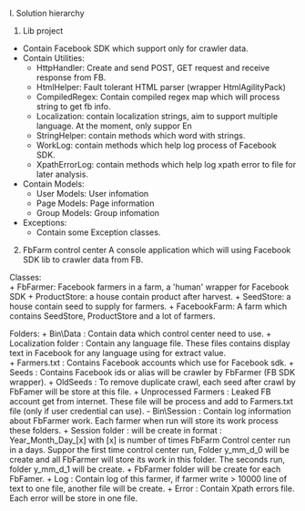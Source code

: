 
I. Solution hierarchy
1. Lib project
- Contain Facebook SDK which support only for crawler data.
- Contain Utilities: 
	+ HttpHandler: Create and send POST, GET request and receive response from FB.
	+ HtmlHelper: Fault tolerant HTML parser (wrapper HtmlAgilityPack)
	+ CompiledRegex: Contain compiled regex map which will process string to get fb info.
	+ Localization: contain localization strings, aim to support multiple language. At the moment, only suppor En
	+ StringHelper: contain methods which word with strings.
	+ WorkLog: contain methods which help log process of Facebook SDK.
	+ XpathErrorLog: contain methods which help log xpath error to file for later analysis.
- Contain Models:
	+ User Models: User infomation
	+ Page Models: Page information
	+ Group Models: Group infomation
- Exceptions:
	+ Contain some Exception classes.
		
2. FbFarm control center
A console application which will using Facebook SDK lib to crawler data from FB.

Classes:	
	+ FbFarmer: Facebook farmers in a farm, a 'human' wrapper for Facebook SDK
	+ ProductStore: a house contain product after harvest.
	+ SeedStore: a house contain seed to supply for farmers.
	+ FacebookFarm: A farm which contains SeedStore, ProductStore and a lot of farmers.
	
Folders:
	+ Bin\Data : Contain data which control center need to use.	
	+ Localization folder : Contain any language file. These files contains display text in Facebook for any language using for extract value.		
	+ Farmers.txt : Contains Facebook accounts which use for Facebook sdk.
	+ Seeds : Contains Facebook ids or alias will be crawler by FbFarmer (FB SDK wrapper).
	+ OldSeeds : To remove duplicate crawl, each seed after crawl by FbFamer will be store at this file.
	+ Unprocessed Farmers : Leaked FB account get from internet. These file will be process and add to Farmers.txt file (only if user credential can use).
	- Bin\Session : Contain log information about FbFarmer work. Each farmer when run will store its work process these folders.
		+ Session folder : will be create in format : Year_Month_Day_[x] with [x] is number of times FbFarm Control center run in a days.
			Suppor the first time control center run, Folder y_mm_d_0 will be create and all FbFarmer will store its work in this folder.
			The seconds run, folder y_mm_d_1 will be create.
			+ FbFarmer folder will be create for each FbFamer.
				+ Log : Contain log of this farmer, if farmer write > 10000 line of text to one file, another file will be create.
				+ Error : Contain Xpath errors file. Each error will be store in one file.				
				
	
